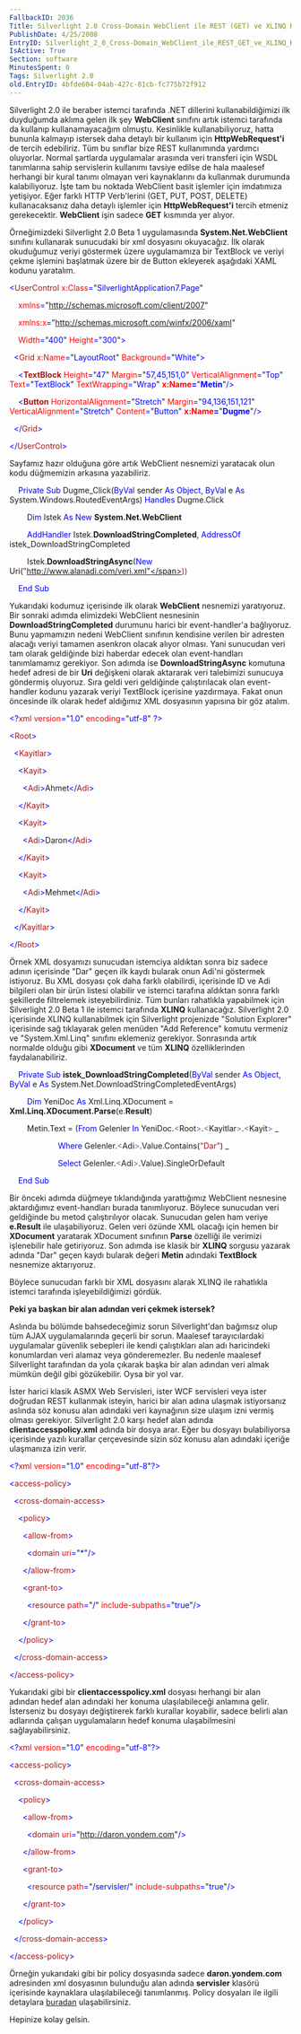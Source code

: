 ```yaml
---
FallbackID: 2036
Title: Silverlight 2.0 Cross-Domain WebClient ile REST (GET) ve XLINQ Kullanımı
PublishDate: 4/25/2008
EntryID: Silverlight_2_0_Cross-Domain_WebClient_ile_REST_GET_ve_XLINQ_Kullanimi
IsActive: True
Section: software
MinutesSpent: 0
Tags: Silverlight 2.0
old.EntryID: 4bfde604-04ab-427c-81cb-fc775b72f912
---
```

Silverlight 2.0 ile beraber istemci tarafında .NET dillerini
kullanabildiğimizi ilk duyduğumda aklıma gelen ilk şey **WebClient**
sınıfını artık istemci tarafında da kullanıp kullanamayacağım olmuştu.
Kesinlikle kullanabiliyoruz, hatta bununla kalmayıp istersek daha
detaylı bir kullanım için **HttpWebRequest'i** de tercih edebiliriz. Tüm
bu sınıflar bize REST kullanımında yardımcı oluyorlar. Normal şartlarda
uygulamalar arasında veri transferi için WSDL tanımlarına sahip
servislerin kullanımı tavsiye edilse de hala maalesef herhangi bir kural
tanımı olmayan veri kaynaklarını da kullanmak durumunda kalabiliyoruz.
İşte tam bu noktada WebClient basit işlemler için imdatımıza yetişiyor.
Eğer farklı HTTP Verb'lerini (GET, PUT, POST, DELETE) kullanacaksanız
daha detaylı işlemler için **HttpWebRequest'i** tercih etmeniz
gerekecektir. **WebClient** işin sadece **GET** kısmında yer alıyor.

Örneğimizdeki Silverlight 2.0 Beta 1 uygulamasında
**System.Net.WebClient** sınıfını kullanarak sunucudaki bir xml
dosyasını okuyacağız. İlk olarak okuduğumuz veriyi göstermek üzere
uygulamamıza bir TextBlock ve veriyi çekme işlemini başlatmak üzere bir
de Button ekleyerek aşağıdaki XAML kodunu yaratalım.

<span style="color: blue;">\<</span><span
style="color: #a31515;">UserControl</span><span style="color: blue;">
</span><span style="color: red;">x:Class</span><span
style="color: blue;">=</span>"<span
style="color: blue;">SilverlightApplication7.Page</span>"

<span style="color: blue;">    </span><span
style="color: red;">xmlns</span><span
style="color: blue;">=</span>"<span
style="color: blue;">http://schemas.microsoft.com/client/2007</span>"

<span style="color: blue;">    </span><span
style="color: red;">xmlns:x</span><span
style="color: blue;">=</span>"<span
style="color: blue;">http://schemas.microsoft.com/winfx/2006/xaml</span>"

<span style="color: blue;">    </span><span
style="color: red;">Width</span><span
style="color: blue;">=</span>"<span
style="color: blue;">400</span>"<span style="color: blue;"> </span><span
style="color: red;">Height</span><span
style="color: blue;">=</span>"<span
style="color: blue;">300</span>"<span style="color: blue;">\></span>

<span style="color: blue;">  \<</span><span
style="color: #a31515;">Grid</span><span style="color: blue;">
</span><span style="color: red;">x:Name</span><span
style="color: blue;">=</span>"<span
style="color: blue;">LayoutRoot</span>"<span style="color: blue;">
</span><span style="color: red;">Background</span><span
style="color: blue;">=</span>"<span
style="color: blue;">White</span>"<span style="color: blue;">\></span>

<span style="color: blue;">    \<</span><span
style="color: #a31515;">**TextBlock**</span><span style="color: blue;">
</span><span style="color: red;">Height</span><span
style="color: blue;">=</span>"<span style="color: blue;">47</span>"<span
style="color: blue;"> </span><span
style="color: red;">Margin</span><span
style="color: blue;">=</span>"<span
style="color: blue;">57,45,151,0</span>"<span style="color: blue;">
</span><span style="color: red;">VerticalAlignment</span><span
style="color: blue;">=</span>"<span
style="color: blue;">Top</span>"<span style="color: blue;"> </span><span
style="color: red;">Text</span><span style="color: blue;">=</span>"<span
style="color: blue;">TextBlock</span>"<span style="color: blue;">
</span><span style="color: red;">TextWrapping</span><span
style="color: blue;">=</span>"<span
style="color: blue;">Wrap</span>"<span style="color: blue;">
</span><span style="color: red;"> **x:Name**</span><span
style="color: blue;">**=**</span>"<span
style="color: blue;">**Metin**</span>"<span
style="color: blue;">/\></span>

<span style="color: blue;">    \<</span><span
style="color: #a31515;">**Button**</span><span style="color: blue;">
</span><span style="color: red;">HorizontalAlignment</span><span
style="color: blue;">=</span>"<span
style="color: blue;">Stretch</span>"<span style="color: blue;">
</span><span style="color: red;">Margin</span><span
style="color: blue;">=</span>"<span
style="color: blue;">94,136,151,121</span>"<span style="color: blue;">
</span><span style="color: red;">VerticalAlignment</span><span
style="color: blue;">=</span>"<span
style="color: blue;">Stretch</span>"<span style="color: blue;">
</span><span style="color: red;">Content</span><span
style="color: blue;">=</span>"<span
style="color: blue;">Button</span>"<span style="color: blue;">
</span><span style="color: red;"> **x:Name**</span><span
style="color: blue;">**=**</span>"<span
style="color: blue;">**Dugme**</span>"<span
style="color: blue;">/\></span>

<span style="color: blue;">  \</</span><span
style="color: #a31515;">Grid</span><span style="color: blue;">\></span>

<span style="color: blue;">\</</span><span
style="color: #a31515;">UserControl</span><span
style="color: blue;">\></span>

Sayfamız hazır olduğuna göre artık WebClient nesnemizi yaratacak olun
kodu düğmemizin arkasına yazabiliriz.

    <span style="color: blue;">Private</span> <span
style="color: blue;">Sub</span> Dugme\_Click(<span
style="color: blue;">ByVal</span> sender <span
style="color: blue;">As</span> <span style="color: blue;">Object</span>,
<span style="color: blue;">ByVal</span> e <span
style="color: blue;">As</span> System.Windows.RoutedEventArgs) <span
style="color: blue;">Handles</span> Dugme.Click

        <span style="color: blue;">Dim</span> Istek <span
style="color: blue;">As</span> <span style="color: blue;">New</span>
**System.Net.WebClient**

        <span style="color: blue;">AddHandler</span>
Istek.**DownloadStringCompleted**, <span
style="color: blue;">AddressOf</span> istek\_DownloadStringCompleted

        Istek.**DownloadStringAsync**(<span
style="color: blue;">New</span> Uri(<span
style="color: #a31515;">"http://www.alanadi.com/veri.xml"</span>))

    <span style="color: blue;">End</span> <span
style="color: blue;">Sub</span>

Yukarıdaki kodumuz içerisinde ilk olarak **WebClient** nesnemizi
yaratıyoruz. Bir sonraki adımda elimizdeki WebClient nesnesinin
**DownloadStringCompleted** durumunu harici bir event-handler'a
bağlıyoruz. Bunu yapmamızın nedeni WebClient sınıfının kendisine verilen
bir adresten alacağı veriyi tamamen asenkron olacak alıyor olması. Yani
sunucudan veri tam olarak geldiğinde bizi haberdar edecek olan
event-handları tanımlamamız gerekiyor. Son adımda ise
**DownloadStringAsync** komutuna hedef adresi de bir **Uri** değişkeni
olarak aktararak veri talebimizi sunucuya göndermiş oluyoruz. Sıra geldi
veri geldiğinde çalıştırılacak olan event-handler kodunu yazarak veriyi
TextBlock içerisine yazdırmaya. Fakat onun öncesinde ilk olarak hedef
aldığımız XML dosyasının yapısına bir göz atalım.

<span style="color: blue;">\<?</span><span
style="color: #a31515;">xml</span><span style="color: blue;">
</span><span style="color: red;">version</span><span
style="color: blue;">=</span>"<span
style="color: blue;">1.0</span>"<span style="color: blue;"> </span><span
style="color: red;">encoding</span><span
style="color: blue;">=</span>"<span
style="color: blue;">utf-8</span>"<span style="color: blue;"> ?\></span>

<span style="color: blue;">\<</span><span
style="color: #a31515;">Root</span><span style="color: blue;">\></span>

<span style="color: blue;">  \<</span><span
style="color: #a31515;">Kayitlar</span><span
style="color: blue;">\></span>

<span style="color: blue;">    \<</span><span
style="color: #a31515;">Kayit</span><span style="color: blue;">\></span>

<span style="color: blue;">      \<</span><span
style="color: #a31515;">Adi</span><span
style="color: blue;">\></span>Ahmet<span
style="color: blue;">\</</span><span
style="color: #a31515;">Adi</span><span style="color: blue;">\></span>

<span style="color: blue;">    \</</span><span
style="color: #a31515;">Kayit</span><span style="color: blue;">\></span>

<span style="color: blue;">    \<</span><span
style="color: #a31515;">Kayit</span><span style="color: blue;">\></span>

<span style="color: blue;">      \<</span><span
style="color: #a31515;">Adi</span><span
style="color: blue;">\></span>Daron<span
style="color: blue;">\</</span><span
style="color: #a31515;">Adi</span><span style="color: blue;">\></span>

<span style="color: blue;">    \</</span><span
style="color: #a31515;">Kayit</span><span style="color: blue;">\></span>

<span style="color: blue;">    \<</span><span
style="color: #a31515;">Kayit</span><span style="color: blue;">\></span>

<span style="color: blue;">      \<</span><span
style="color: #a31515;">Adi</span><span
style="color: blue;">\></span>Mehmet<span
style="color: blue;">\</</span><span
style="color: #a31515;">Adi</span><span style="color: blue;">\></span>

<span style="color: blue;">    \</</span><span
style="color: #a31515;">Kayit</span><span style="color: blue;">\></span>

<span style="color: blue;">  \</</span><span
style="color: #a31515;">Kayitlar</span><span
style="color: blue;">\></span>

<span style="color: blue;">\</</span><span
style="color: #a31515;">Root</span><span style="color: blue;">\></span>

Örnek XML dosyamızı sunucudan istemciya aldıktan sonra biz sadece adının
içerisinde "Dar" geçen ilk kaydı bularak onun Adi'ni göstermek
istiyoruz. Bu XML dosyası çok daha farklı olabilirdi, içerisinde ID ve
Adi bilgileri olan bir ürün listesi olabilir ve istemci tarafına
aldıktan sonra farklı şekillerde filtrelemek isteyebilirdiniz. Tüm
bunları rahatlıkla yapabilmek için Silverlight 2.0 Beta 1 ile istemci
tarafında **XLINQ** kullanacağız. Silverlight 2.0 içerisinde XLINQ
kullanabilmek için Silverlight projenizde "Solution Explorer" içerisinde
sağ tıklayarak gelen menüden "Add Reference" komutu vermeniz ve
"System.Xml.Linq" sınıfını eklemeniz gerekiyor. Sonrasında artık
normalde olduğu gibi **XDocument** ve tüm **XLINQ** özelliklerinden
faydalanabiliriz.

    <span style="color: blue;">Private</span> <span
style="color: blue;">Sub</span> **istek\_DownloadStringCompleted**(<span
style="color: blue;">ByVal</span> sender <span
style="color: blue;">As</span> <span style="color: blue;">Object</span>,
<span style="color: blue;">ByVal</span> e <span
style="color: blue;">As</span>
System.Net.DownloadStringCompletedEventArgs)

        <span style="color: blue;">Dim</span> YeniDoc <span
style="color: blue;">As</span> Xml.Linq.XDocument =
**Xml.Linq.XDocument.Parse**(e.**Result**)

        Metin.Text = (<span style="color: blue;">From</span> Gelenler
<span style="color: blue;">In</span> YeniDoc.<span
style="color: #6464b9;">\<</span>Root<span
style="color: #6464b9;">\></span>.<span
style="color: #6464b9;">\<</span>Kayitlar<span
style="color: #6464b9;">\></span>.<span
style="color: #6464b9;">\<</span>Kayit<span
style="color: #6464b9;">\></span> \_

                      <span style="color: blue;">Where</span>
Gelenler.<span style="color: #6464b9;">\<</span>Adi<span
style="color: #6464b9;">\></span>.Value.Contains(<span
style="color: #a31515;">"Dar"</span>) \_

                      <span style="color: blue;">Select</span>
Gelenler.<span style="color: #6464b9;">\<</span>Adi<span
style="color: #6464b9;">\></span>.Value).SingleOrDefault

    <span style="color: blue;">End</span> <span
style="color: blue;">Sub</span>

Bir önceki adımda düğmeye tıklandığında yarattığımız WebClient nesnesine
aktardığımız event-handları burada tanımlıyoruz. Böylece sunucudan veri
geldiğinde bu metod çalıştırılıyor olacak. Sunucudan gelen ham veriye
**e.Result** ile ulaşabiliyoruz. Gelen veri özünde XML olacağı için
hemen bir **XDocument** yaratarak XDocument sınıfının **Parse** özelliği
ile verimizi işlenebilir hale getiriyoruz. Son adımda ise klasik bir
**XLINQ** sorgusu yazarak adında "Dar" geçen kaydı bularak değeri
**Metin** adındaki **TextBlock** nesnemize aktarıyoruz.

Böylece sunucudan farklı bir XML dosyasını alarak XLINQ ile rahatlıkla
istemci tarafında işleyebildiğimizi gördük.

**Peki ya başkan bir alan adından veri çekmek istersek?**

Aslında bu bölümde bahsedeceğimiz sorun Silverlight'dan bağımsız olup
tüm AJAX uygulamalarında geçerli bir sorun. Maalesef tarayıcılardaki
uygulamalar güvenlik sebepleri ile kendi çalıştıkları alan adı
haricindeki konumlardan veri alamaz veya gönderemezler. Bu nedenle
maalesef Silverlight tarafından da yola çıkarak başka bir alan adından
veri almak mümkün değil gibi gözükebilir. Oysa bir yol var.

İster harici klasik ASMX Web Servisleri, ister WCF servisleri veya ister
doğrudan REST kullanmak isteyin, harici bir alan adına ulaşmak
istiyorsanız aslında söz konusu alan adındaki veri kaynağının size
ulaşım izni vermiş olması gerekiyor. Silverlight 2.0 karşı hedef alan
adında **clientaccesspolicy.xml** adında bir dosya arar. Eğer bu dosyayı
bulabiliyorsa içerisinde yazılı kurallar çerçevesinde sizin söz konusu
alan adındaki içeriğe ulaşmanıza izin verir.

<span style="color: blue;">\<?</span><span
style="color: #a31515;">xml</span><span style="color: blue;">
</span><span style="color: red;">version</span><span
style="color: blue;">=</span>"<span
style="color: blue;">1.0</span>"<span style="color: blue;"> </span><span
style="color: red;">encoding</span><span
style="color: blue;">=</span>"<span
style="color: blue;">utf-8</span>"<span style="color: blue;">?\></span>

<span style="color: blue;">\<</span><span
style="color: #a31515;">access-policy</span><span
style="color: blue;">\></span>

<span style="color: blue;">  \<</span><span
style="color: #a31515;">cross-domain-access</span><span
style="color: blue;">\></span>

<span style="color: blue;">    \<</span><span
style="color: #a31515;">policy</span><span
style="color: blue;">\></span>

<span style="color: blue;">      \<</span><span
style="color: #a31515;">allow-from</span><span
style="color: blue;">\></span>

<span style="color: blue;">        \<</span><span
style="color: #a31515;">domain</span><span style="color: blue;">
</span><span style="color: red;">uri</span><span
style="color: blue;">=</span>"<span style="color: blue;">\*</span>"<span
style="color: blue;">/\></span>

<span style="color: blue;">      \</</span><span
style="color: #a31515;">allow-from</span><span
style="color: blue;">\></span>

<span style="color: blue;">      \<</span><span
style="color: #a31515;">grant-to</span><span
style="color: blue;">\></span>

<span style="color: blue;">        \<</span><span
style="color: #a31515;">resource</span><span style="color: blue;">
</span><span style="color: red;">path</span><span
style="color: blue;">=</span>"<span style="color: blue;">/</span>"<span
style="color: blue;"> </span><span
style="color: red;">include-subpaths</span><span
style="color: blue;">=</span>"<span
style="color: blue;">true</span>"<span style="color: blue;">/\></span>

<span style="color: blue;">      \</</span><span
style="color: #a31515;">grant-to</span><span
style="color: blue;">\></span>

<span style="color: blue;">    \</</span><span
style="color: #a31515;">policy</span><span
style="color: blue;">\></span>

<span style="color: blue;">  \</</span><span
style="color: #a31515;">cross-domain-access</span><span
style="color: blue;">\></span>

<span style="color: blue;">\</</span><span
style="color: #a31515;">access-policy</span><span
style="color: blue;">\></span>

Yukarıdaki gibi bir **clientaccesspolicy.xml** dosyası herhangi bir alan
adından hedef alan adındaki her konuma ulaşılabileceği anlamına gelir.
İsterseniz bu dosyayı değiştirerek farklı kurallar koyabilir, sadece
belirli alan adlarında çalışan uygulamaların hedef konuma ulaşabilmesini
sağlayabilirsiniz.

<span style="color: blue;">\<?</span><span
style="color: #a31515;">xml</span><span style="color: blue;">
</span><span style="color: red;">version</span><span
style="color: blue;">=</span>"<span
style="color: blue;">1.0</span>"<span style="color: blue;"> </span><span
style="color: red;">encoding</span><span
style="color: blue;">=</span>"<span
style="color: blue;">utf-8</span>"<span style="color: blue;">?\></span>

<span style="color: blue;">\<</span><span
style="color: #a31515;">access-policy</span><span
style="color: blue;">\></span>

<span style="color: blue;">  \<</span><span
style="color: #a31515;">cross-domain-access</span><span
style="color: blue;">\></span>

<span style="color: blue;">    \<</span><span
style="color: #a31515;">policy</span><span
style="color: blue;">\></span>

<span style="color: blue;">      \<</span><span
style="color: #a31515;">allow-from</span><span
style="color: blue;">\></span>

<span style="color: blue;">        \<</span><span
style="color: #a31515;">domain</span><span style="color: blue;">
</span><span style="color: red;">uri</span><span
style="color: blue;">=</span>"<span
style="color: blue;">http://daron.yondem.com</span>"<span
style="color: blue;">/\></span>

<span style="color: blue;">      \</</span><span
style="color: #a31515;">allow-from</span><span
style="color: blue;">\></span>

<span style="color: blue;">      \<</span><span
style="color: #a31515;">grant-to</span><span
style="color: blue;">\></span>

<span style="color: blue;">        \<</span><span
style="color: #a31515;">resource</span><span style="color: blue;">
</span><span style="color: red;">path</span><span
style="color: blue;">=</span>"<span
style="color: blue;">/servisler/</span>"<span style="color: blue;">
</span><span style="color: red;">include-subpaths</span><span
style="color: blue;">=</span>"<span
style="color: blue;">true</span>"<span style="color: blue;">/\></span>

<span style="color: blue;">      \</</span><span
style="color: #a31515;">grant-to</span><span
style="color: blue;">\></span>

<span style="color: blue;">    \</</span><span
style="color: #a31515;">policy</span><span
style="color: blue;">\></span>

<span style="color: blue;">  \</</span><span
style="color: #a31515;">cross-domain-access</span><span
style="color: blue;">\></span>

<span style="color: blue;">\</</span><span
style="color: #a31515;">access-policy</span><span
style="color: blue;">\></span>

Örneğin yukarıdaki gibi bir policy dosyasında sadece
**daron.yondem.com** adresinden xml dosyasının bulunduğu alan adında
**servisler** klasörü içerisinde kaynaklara ulaşılabileceği tanımlanmış.
Policy dosyaları ile ilgili detaylara
[buradan](http://msdn2.microsoft.com/en-us/library/cc197955(VS.95).aspx)
ulaşabilirsiniz.

Hepinize kolay gelsin.


